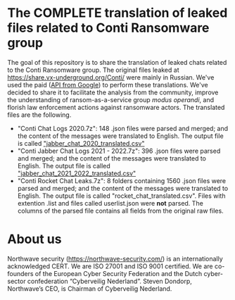 # The COMPLETE translation of leaked files related to Conti Ransomware group

The goal of this repository is to share the translation of leaked chats related to the Conti Ransomware group. The original files leaked at https://share.vx-underground.org/Conti/ were mainly in Russian. We've used the paid ([API from Google](https://cloud.google.com/translate)) to perform these translations. We've decided to share it to facilitate the analysis from the community, improve the understanding of ransom-as-a-service group *modus operandi*, and florish law enforcement actions against ransomware actors. The translated files are the following.

- "Conti Chat Logs 2020.7z": 148 .json files were parsed and merged; and the content of the messages were translated to English. The output file is called ["jabber_chat_2020_translated.csv"](https://github.com/NorthwaveSecurity/complete_translated_leak_conti_chats/raw/main/jabber_chat_2020_translated.csv)
- "Conti Jabber Chat Logs 2021 - 2022.7z": 396 .json files were parsed and merged; and the content of the messages were translated to English. The output file is called ["jabber_chat_2021_2022_translated.csv"](https://github.com/NorthwaveSecurity/complete_translated_leak_conti_chats/raw/main/jabber_chat_2021_2022_translated.csv)
- "Conti Rocket Chat Leaks.7z": 8 folders containing 1560 .json files were parsed and merged; and the content of the messages were translated to English. The output file is called "rocket_chat_translated.csv". Files with extention .list and files called userlist.json were **not** parsed. The columns of the parsed file contains all fields from the original raw files.

# About us
Northwave security (https://northwave-security.com/) is an internationally acknowledged CERT. We are ISO 27001 and ISO 9001 certified. We are co-founders of the European Cyber Security Federation and the Dutch cyber-sector confederation “Cyberveilig Nederland”. Steven Dondorp, Northwave’s CEO, is Chairman of Cyberveilig Nederland.
